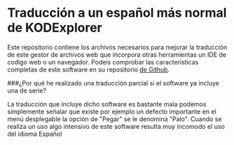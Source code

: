 # Traducción a un español más normal de KODExplorer
Este repositorio contiene los archivos necesarios para mejorar la traducción de este gestor de archivos web que incorpora otras herramientas un IDE de codigo web o un navegador. Podeís comprobar las caracteristicas completas de este software en su repositorio [de Github](https://github.com/kalcaddle/KODExplorer).

###¿Por qué he realizado una traducción parcial si el software ya incluye una de serie?

La traducción que incluye dicho software es bastante mala podemos simplemente señalar que existe por ejemplo un defecto importante en el menú desplegable la opción de "Pegar" se le denomina "Palo". Cuando se realiza un uso algo intensivo de este software resulta muy incomodo el uso del idioma Español


